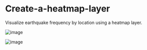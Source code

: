 # Create-a-heatmap-layer

Visualize earthquake frequency by location using a heatmap layer.


![image](https://user-images.githubusercontent.com/118595650/202859558-f7db90c9-4979-4d11-a05c-f2b7c81d2751.png)


![image](https://user-images.githubusercontent.com/118595650/202859569-d97d405f-3409-4267-8c4e-12bde2407014.png)
